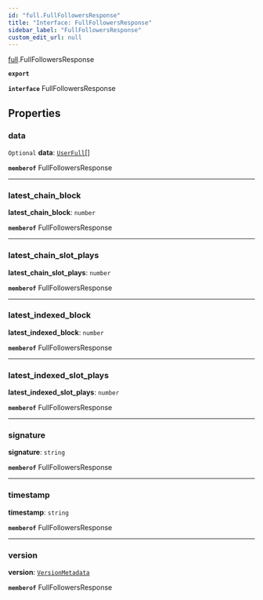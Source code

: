 ```yaml
---
id: "full.FullFollowersResponse"
title: "Interface: FullFollowersResponse"
sidebar_label: "FullFollowersResponse"
custom_edit_url: null
---
```


[full](../namespaces/full.md).FullFollowersResponse

**`export`**

**`interface`** FullFollowersResponse

## Properties

### data

 `Optional` **data**: [`UserFull`](full.UserFull.md)[]

**`memberof`** FullFollowersResponse

___

### latest\_chain\_block

 **latest\_chain\_block**: `number`

**`memberof`** FullFollowersResponse

___

### latest\_chain\_slot\_plays

 **latest\_chain\_slot\_plays**: `number`

**`memberof`** FullFollowersResponse

___

### latest\_indexed\_block

 **latest\_indexed\_block**: `number`

**`memberof`** FullFollowersResponse

___

### latest\_indexed\_slot\_plays

 **latest\_indexed\_slot\_plays**: `number`

**`memberof`** FullFollowersResponse

___

### signature

 **signature**: `string`

**`memberof`** FullFollowersResponse

___

### timestamp

 **timestamp**: `string`

**`memberof`** FullFollowersResponse

___

### version

 **version**: [`VersionMetadata`](full.VersionMetadata.md)

**`memberof`** FullFollowersResponse
